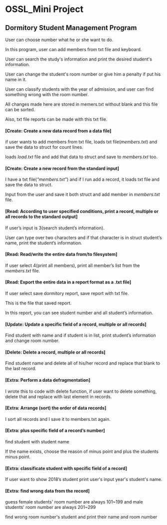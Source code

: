# **OSSL_Mini Project**

## Dormitory Student Management Program

User can choose number what he or she want to do. 

In this program, user can add members from txt file and keyboard. 

User can search the study's information and print the desired student's information.

User can change the student's room number or give him a penalty if put his name in it.

User can classify students with the year of admission, and user can find something wrong with the room number.

All changes made here are stored in memers.txt without blank and this file can be sorted. 

Also, txt file reports can be made with this txt file.

#### **[Create: Create a new data record from a data file]**

if user wants to add members from txt file, loads txt file(*members.txt*) and save the data to struct for count lines. 

loads *load.txt* file and add that data to struct and save to *members.txt* too.


#### **[Create: Create a new record from the standard input]**

I have a txt file(*“members.txt”*) and if I run add a record, it loads txt file and save the data to struct. 

Input from the user and save it both struct and add member in *members.txt* file.


#### **[Read: According to user specified conditions, print a record, multiple or all records to the standard output]**

If user’s input is 3(search student’s information). 

User can type over two characters and if that character is in struct student’s name, print the student’s information.


#### **[Read: Read/write the entire data from/to filesystem]**

If user select 4(print all members), print all member’s list from the *members.txt* file.


#### **[Read: Export the entire data in a report format as a .txt file]**

If user select save dormitory report, save report with txt file. 

This is the file that saved report. 

In this report, you can see student number and all student’s information.


#### **[Update: Update a specific field of a record, multiple or all records]**

Find student with name and if student is in list, print student’s information and change room number.


#### **[Delete: Delete a record, multiple or all records]**

Find student name and delete all of his/her record and replace that blank to the last record.


#### **[Extra: Perform a data defragmentation]**

I wrote this to code with delete function, if user want to delete something, delete that and replace with last element in records.


#### **[Extra: Arrange (sort) the order of data records]**

I sort all records and I save it to members.txt again.


#### **[Extra: plus specific field of a record’s number]**

find student with student name

If the name exists, choose the reason of minus point and plus the students minus point.


#### **[Extra: classificate student with specific field of a record]**

If user want to show 2018’s student print user's input year's student's name.


#### **[Extra: find wrong data from the record]**

guess female students' room number are always 101~199 and male students' room number are always 201~299

find wrong room number's student and print their name and room number
